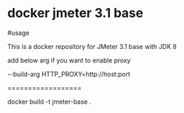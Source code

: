# docker jmeter 3.1 base

#usage

This is a docker repository for JMeter 3.1 base with JDK 8

add below arg if you want to enable proxy

--build-arg HTTP_PROXY=http://host:port

==================

docker build -t jmeter-base .

